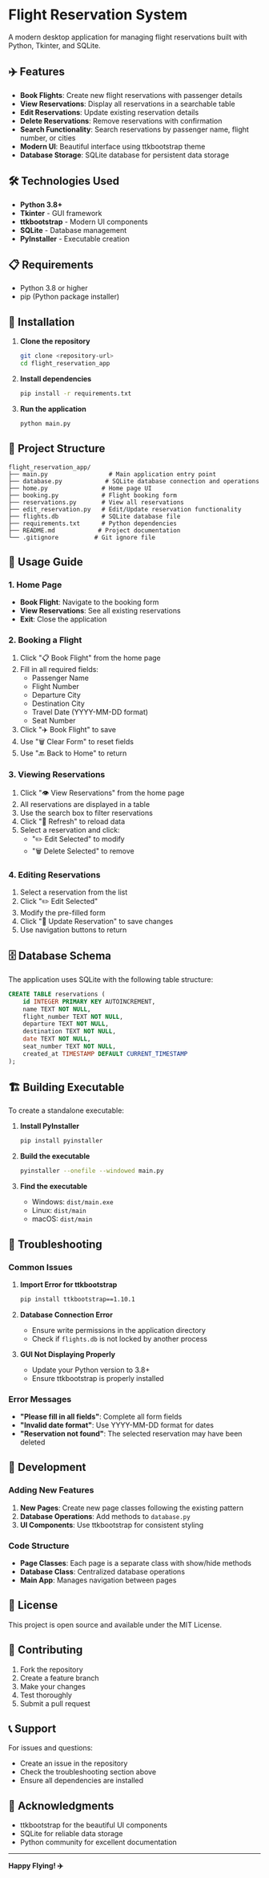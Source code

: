 # Flight Reservation System

A modern desktop application for managing flight reservations built with Python, Tkinter, and SQLite.

## ✈️ Features

- **Book Flights**: Create new flight reservations with passenger details
- **View Reservations**: Display all reservations in a searchable table
- **Edit Reservations**: Update existing reservation details
- **Delete Reservations**: Remove reservations with confirmation
- **Search Functionality**: Search reservations by passenger name, flight number, or cities
- **Modern UI**: Beautiful interface using ttkbootstrap theme
- **Database Storage**: SQLite database for persistent data storage

## 🛠️ Technologies Used

- **Python 3.8+**
- **Tkinter** - GUI framework
- **ttkbootstrap** - Modern UI components
- **SQLite** - Database management
- **PyInstaller** - Executable creation

## 📋 Requirements

- Python 3.8 or higher
- pip (Python package installer)

## 🚀 Installation

1. **Clone the repository**
   ```bash
   git clone <repository-url>
   cd flight_reservation_app
   ```

2. **Install dependencies**
   ```bash
   pip install -r requirements.txt
   ```

3. **Run the application**
   ```bash
   python main.py
   ```

## 📁 Project Structure

```
flight_reservation_app/
├── main.py                 # Main application entry point
├── database.py            # SQLite database connection and operations
├── home.py               # Home page UI
├── booking.py            # Flight booking form
├── reservations.py       # View all reservations
├── edit_reservation.py   # Edit/Update reservation functionality
├── flights.db            # SQLite database file
├── requirements.txt      # Python dependencies
├── README.md            # Project documentation
└── .gitignore          # Git ignore file
```

## 🎯 Usage Guide

### 1. Home Page
- **Book Flight**: Navigate to the booking form
- **View Reservations**: See all existing reservations
- **Exit**: Close the application

### 2. Booking a Flight
1. Click "📋 Book Flight" from the home page
2. Fill in all required fields:
   - Passenger Name
   - Flight Number
   - Departure City
   - Destination City
   - Travel Date (YYYY-MM-DD format)
   - Seat Number
3. Click "✈️ Book Flight" to save
4. Use "🗑️ Clear Form" to reset fields
5. Use "🔙 Back to Home" to return

### 3. Viewing Reservations
1. Click "👁️ View Reservations" from the home page
2. All reservations are displayed in a table
3. Use the search box to filter reservations
4. Click "🔄 Refresh" to reload data
5. Select a reservation and click:
   - "✏️ Edit Selected" to modify
   - "🗑️ Delete Selected" to remove

### 4. Editing Reservations
1. Select a reservation from the list
2. Click "✏️ Edit Selected"
3. Modify the pre-filled form
4. Click "💾 Update Reservation" to save changes
5. Use navigation buttons to return

## 🗄️ Database Schema

The application uses SQLite with the following table structure:

```sql
CREATE TABLE reservations (
    id INTEGER PRIMARY KEY AUTOINCREMENT,
    name TEXT NOT NULL,
    flight_number TEXT NOT NULL,
    departure TEXT NOT NULL,
    destination TEXT NOT NULL,
    date TEXT NOT NULL,
    seat_number TEXT NOT NULL,
    created_at TIMESTAMP DEFAULT CURRENT_TIMESTAMP
);
```

## 🏗️ Building Executable

To create a standalone executable:

1. **Install PyInstaller**
   ```bash
   pip install pyinstaller
   ```

2. **Build the executable**
   ```bash
   pyinstaller --onefile --windowed main.py
   ```

3. **Find the executable**
   - Windows: `dist/main.exe`
   - Linux: `dist/main`
   - macOS: `dist/main`

## 🐛 Troubleshooting

### Common Issues

1. **Import Error for ttkbootstrap**
   ```bash
   pip install ttkbootstrap==1.10.1
   ```

2. **Database Connection Error**
   - Ensure write permissions in the application directory
   - Check if `flights.db` is not locked by another process

3. **GUI Not Displaying Properly**
   - Update your Python version to 3.8+
   - Ensure ttkbootstrap is properly installed

### Error Messages

- **"Please fill in all fields"**: Complete all form fields
- **"Invalid date format"**: Use YYYY-MM-DD format for dates
- **"Reservation not found"**: The selected reservation may have been deleted

## 🔧 Development

### Adding New Features

1. **New Pages**: Create new page classes following the existing pattern
2. **Database Operations**: Add methods to `database.py`
3. **UI Components**: Use ttkbootstrap for consistent styling

### Code Structure

- **Page Classes**: Each page is a separate class with show/hide methods
- **Database Class**: Centralized database operations
- **Main App**: Manages navigation between pages

## 📝 License

This project is open source and available under the MIT License.

## 🤝 Contributing

1. Fork the repository
2. Create a feature branch
3. Make your changes
4. Test thoroughly
5. Submit a pull request

## 📞 Support

For issues and questions:
- Create an issue in the repository
- Check the troubleshooting section above
- Ensure all dependencies are installed

## 🎉 Acknowledgments

- ttkbootstrap for the beautiful UI components
- SQLite for reliable data storage
- Python community for excellent documentation

---

**Happy Flying! ✈️**